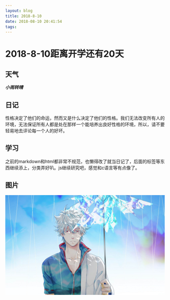 ```yaml
---
layout: blog
title: 2018-8-10
date: 2018-08-10 20:41:54
tags:
---
```

# 2018-8-10距离开学还有20天
## 天气
***小雨转晴***
## 日记
性格决定了他们的命运，然而又是什么决定了他们的性格。我们无法改变所有人的环境，无法保证所有人都是处在那样一个能培养出良好性格的环境，所以，请不要轻易地去评论每一个人的好坏。
## 学习
之前的markdown和html都非常不规范，也懒得改了就当日记了，后面的标签等东西继续添上，分类弄好叭。js继续研究吧，感觉和c语言等有点像了。
## 图片
![picture](https://raw.githubusercontent.com/PENGFEI-CN/githubPENGFEI-CN.github.io/master/images/07.jpg "我们这些人单是活着，就已经竭尽全力了啊")
